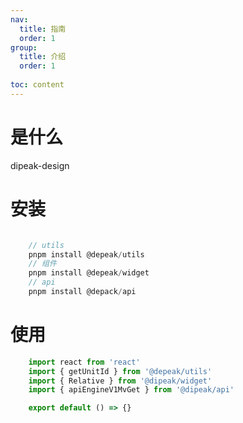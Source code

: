 ```yaml
---
nav:
  title: 指南
  order: 1
group:
  title: 介绍
  order: 1
  
toc: content
---
```


# 是什么

dipeak-design 

# 安装

```js

    // utils
    pnpm install @depeak/utils
    // 组件
    pnpm install @depeak/widget
    // api
    pnpm install @depack/api
```

# 使用

```jsx | pure
    import react from 'react'
    import { getUnitId } from '@depeak/utils'
    import { Relative } from '@dipeak/widget'
    import { apiEngineV1MvGet } from '@dipeak/api'

    export default () => {}
```
